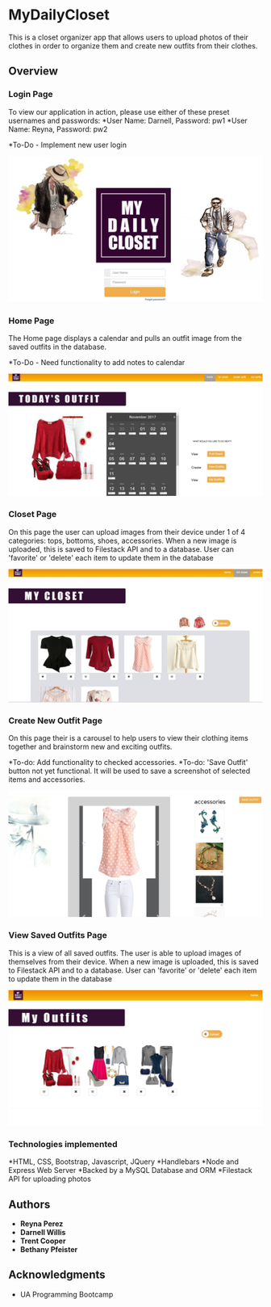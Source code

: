 # MyDailyCloset
This is a closet organizer app that allows users to upload photos of their clothes in order to organize them and create new outfits from their clothes.

## Overview

### Login Page

To view our application in action, please use either of these preset usernames and passwords:
*User Name: Darnell,  Password: pw1
*User Name: Reyna,  Password: pw2

*To-Do - Implement new user login

![Screenshot](public/assets/images/screenshot_login.JPG)

### Home Page

The Home page displays a calendar and pulls an outfit image from the saved outfits in the database.

*To-Do - Need functionality to add notes to calendar

![Screenshot](public/assets/images/screenshot_home.JPG)

### Closet Page

On this page the user can upload images from their device under 1 of 4 categories: tops, bottoms, shoes, accessories.
When a new image is uploaded, this is saved to Filestack API and to a database. User can 'favorite' or 'delete' each item 
to update them in the database

![Screenshot](public/assets/images/screenshot_closet.JPG)

### Create New Outfit Page

On this page their is a carousel to help users to view their clothing items together and brainstorm new and exciting outfits.

*To-do: Add functionality to checked accessories.
*To-do: 'Save Outfit' button not yet functional. It will be used to save a screenshot of selected items and accessories.

![Screenshot](public/assets/images/screenshot_createOutfit.JPG)

### View Saved Outfits Page

This is a view of all saved outfits.  The user is able to upload images of themselves from their device. 
When a new image is uploaded, this is saved to Filestack API and to a database. User can 'favorite' or 'delete' each item 
to update them in the database

![Screenshot](public/assets/images/screenshot_outfits.JPG)

### Technologies implemented

*HTML, CSS, Bootstrap, Javascript, JQuery
*Handlebars
*Node and Express Web Server
*Backed by a MySQL Database and ORM
*Filestack API for uploading photos

## Authors

* **Reyna Perez** 
* **Darnell Willis** 
* **Trent Cooper** 
* **Bethany Pfeister** 

## Acknowledgments

* UA Programming Bootcamp
